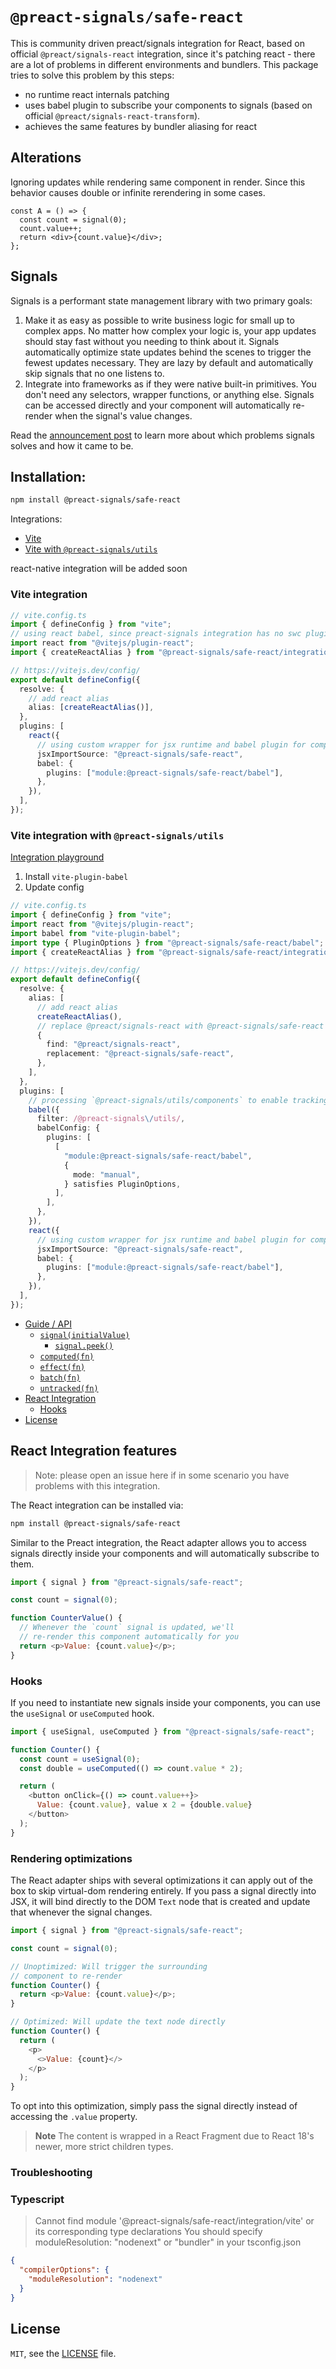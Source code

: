 # `@preact-signals/safe-react`

This is community driven preact/signals integration for React, based on official `@preact/signals-react` integration, since it's patching react - there are a lot of problems in different environments and bundlers. This package tries to solve this problem by this steps:

- no runtime react internals patching
- uses babel plugin to subscribe your components to signals (based on official `@preact/signals-react-transform`).
- achieves the same features by bundler aliasing for react

## Alterations

Ignoring updates while rendering same component in render. Since this behavior causes double or infinite rerendering in some cases.

```tsx
const A = () => {
  const count = signal(0);
  count.value++;
  return <div>{count.value}</div>;
};
```

## Signals

Signals is a performant state management library with two primary goals:

1. Make it as easy as possible to write business logic for small up to complex apps. No matter how complex your logic is, your app updates should stay fast without you needing to think about it. Signals automatically optimize state updates behind the scenes to trigger the fewest updates necessary. They are lazy by default and automatically skip signals that no one listens to.
2. Integrate into frameworks as if they were native built-in primitives. You don't need any selectors, wrapper functions, or anything else. Signals can be accessed directly and your component will automatically re-render when the signal's value changes.

Read the [announcement post](https://preactjs.com/blog/introducing-signals/) to learn more about which problems signals solves and how it came to be.

## Installation:

```sh
npm install @preact-signals/safe-react
```

Integrations:

- [Vite](#vite-integration)
- [Vite with `@preact-signals/utils`](#vite-integration-with-preact-signalsutils)

react-native integration will be added soon

### Vite integration

```ts
// vite.config.ts
import { defineConfig } from "vite";
// using react babel, since preact-signals integration has no swc plugin yet
import react from "@vitejs/plugin-react";
import { createReactAlias } from "@preact-signals/safe-react/integrations/vite";

// https://vitejs.dev/config/
export default defineConfig({
  resolve: {
    // add react alias
    alias: [createReactAlias()],
  },
  plugins: [
    react({
      // using custom wrapper for jsx runtime and babel plugin for components
      jsxImportSource: "@preact-signals/safe-react",
      babel: {
        plugins: ["module:@preact-signals/safe-react/babel"],
      },
    }),
  ],
});
```

### Vite integration with `@preact-signals/utils`

[Integration playground](https://stackblitz.com/edit/vitejs-vite-mhfwge?file=vite.config.ts)

1. Install `vite-plugin-babel`
2. Update config

```ts
// vite.config.ts
import { defineConfig } from "vite";
import react from "@vitejs/plugin-react";
import babel from "vite-plugin-babel";
import type { PluginOptions } from "@preact-signals/safe-react/babel";
import { createReactAlias } from "@preact-signals/safe-react/integrations/vite";

// https://vitejs.dev/config/
export default defineConfig({
  resolve: {
    alias: [
      // add react alias
      createReactAlias(),
      // replace @preact/signals-react with @preact-signals/safe-react for @preact-signals/utils
      {
        find: "@preact/signals-react",
        replacement: "@preact-signals/safe-react",
      },
    ],
  },
  plugins: [
    // processing `@preact-signals/utils/components` to enable tracking
    babel({
      filter: /@preact-signals\/utils/,
      babelConfig: {
        plugins: [
          [
            "module:@preact-signals/safe-react/babel",
            {
              mode: "manual",
            } satisfies PluginOptions,
          ],
        ],
      },
    }),
    react({
      // using custom wrapper for jsx runtime and babel plugin for components
      jsxImportSource: "@preact-signals/safe-react",
      babel: {
        plugins: ["module:@preact-signals/safe-react/babel"],
      },
    }),
  ],
});
```

- [Guide / API](https://github.com/preactjs/signals/#guide--api)
  - [`signal(initialValue)`](https://github.com/preactjs/signals/#signalinitialvalue)
    - [`signal.peek()`](https://github.com/preactjs/signals/#signalpeek)
  - [`computed(fn)`](https://github.com/preactjs/signals/#computedfn)
  - [`effect(fn)`](https://github.com/preactjs/signals/#effectfn)
  - [`batch(fn)`](https://github.com/preactjs/signals/#batchfn)
  - [`untracked(fn)`](https://github.com/preactjs/signals/#untrackedfn)
- [React Integration](#react-integration-features)
  - [Hooks](#hooks)
- [License](#license)

## React Integration features

> Note: please open an issue here if in some scenario you have problems with this integration.

The React integration can be installed via:

```sh
npm install @preact-signals/safe-react
```

Similar to the Preact integration, the React adapter allows you to access signals directly inside your components and will automatically subscribe to them.

```js
import { signal } from "@preact-signals/safe-react";

const count = signal(0);

function CounterValue() {
  // Whenever the `count` signal is updated, we'll
  // re-render this component automatically for you
  return <p>Value: {count.value}</p>;
}
```

### Hooks

If you need to instantiate new signals inside your components, you can use the `useSignal` or `useComputed` hook.

```js
import { useSignal, useComputed } from "@preact-signals/safe-react";

function Counter() {
  const count = useSignal(0);
  const double = useComputed(() => count.value * 2);

  return (
    <button onClick={() => count.value++}>
      Value: {count.value}, value x 2 = {double.value}
    </button>
  );
}
```

### Rendering optimizations

The React adapter ships with several optimizations it can apply out of the box to skip virtual-dom rendering entirely. If you pass a signal directly into JSX, it will bind directly to the DOM `Text` node that is created and update that whenever the signal changes.

```js
import { signal } from "@preact-signals/safe-react";

const count = signal(0);

// Unoptimized: Will trigger the surrounding
// component to re-render
function Counter() {
  return <p>Value: {count.value}</p>;
}

// Optimized: Will update the text node directly
function Counter() {
  return (
    <p>
      <>Value: {count}</>
    </p>
  );
}
```

To opt into this optimization, simply pass the signal directly instead of accessing the `.value` property.

> **Note**
> The content is wrapped in a React Fragment due to React 18's newer, more strict children types.

### Troubleshooting

### Typescript

> Cannot find module '@preact-signals/safe-react/integration/vite' or its corresponding type declarations
> You should specify moduleResolution: "nodenext" or "bundler" in your tsconfig.json

```json
{
  "compilerOptions": {
    "moduleResolution": "nodenext"
  }
}
```

## License

`MIT`, see the [LICENSE](../../LICENSE) file.
